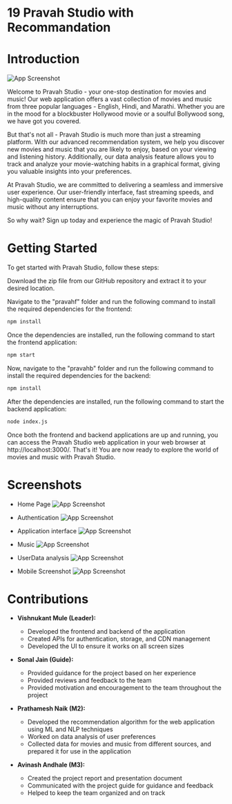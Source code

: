 

# 19 Pravah Studio with Recommandation

# Introduction
![App Screenshot](https://res.cloudinary.com/db5dq2vw9/image/upload/v1682986632/Images/PravahStudio_ql8fio.png)

Welcome to Pravah Studio - your one-stop destination for movies and music! Our web application offers a vast collection of movies and music from three popular languages - English, Hindi, and Marathi. Whether you are in the mood for a blockbuster Hollywood movie or a soulful Bollywood song, we have got you covered.

But that's not all - Pravah Studio is much more than just a streaming platform. With our advanced recommendation system, we help you discover new movies and music that you are likely to enjoy, based on your viewing and listening history. Additionally, our data analysis feature allows you to track and analyze your movie-watching habits in a graphical format, giving you valuable insights into your preferences.

At Pravah Studio, we are committed to delivering a seamless and immersive user experience. Our user-friendly interface, fast streaming speeds, and high-quality content ensure that you can enjoy your favorite movies and music without any interruptions.

So why wait? Sign up today and experience the magic of Pravah Studio!

# Getting Started
To get started with Pravah Studio, follow these steps:

Download the zip file from our GitHub repository and extract it to your desired location.

Navigate to the "pravahf" folder and run the following command to install the required dependencies for the frontend:


```bash
npm install
```


Once the dependencies are installed, run the following command to start the frontend application:

```bash
npm start
```

Now, navigate to the "pravahb" folder and run the following command to install the required dependencies for the backend:
```bash
npm install
```

After the dependencies are installed, run the following command to start the backend application:

```bash
node index.js
```

Once both the frontend and backend applications are up and running, you can access the Pravah Studio web application in your web browser at http://localhost:3000/.
That's it! You are now ready to explore the world of movies and music with Pravah Studio.



# Screenshots
- Home Page
![App Screenshot](https://res.cloudinary.com/db5dq2vw9/image/upload/v1682986654/Images/homepage_eylf0p.png)

- Authentication
![App Screenshot](https://res.cloudinary.com/db5dq2vw9/image/upload/v1682986652/Images/register_nscywj.png)

- Application interface
![App Screenshot](https://res.cloudinary.com/db5dq2vw9/image/upload/v1682986660/Images/userpage_xltwi0.png)

- Music
![App Screenshot](https://res.cloudinary.com/db5dq2vw9/image/upload/v1682986656/Images/music_x9nv9q.png)

- UserData analysis
![App Screenshot](https://res.cloudinary.com/db5dq2vw9/image/upload/v1682986651/Images/graph_terb4f.png)

- Mobile Screenshot
![App Screenshot](https://res.cloudinary.com/db5dq2vw9/image/upload/v1682986652/Images/mbfrnd_n3zp3k.png)




# Contributions

- **Vishnukant Mule (Leader):** 
  - Developed the frontend and backend of the application
  - Created APIs for authentication, storage, and CDN management
  - Developed the UI to ensure it works on all screen sizes

- **Sonal Jain (Guide):**
  - Provided guidance for the project based on her experience
  - Provided reviews and feedback to the team
  - Provided motivation and encouragement to the team throughout the project

- **Prathamesh Naik (M2):**
  - Developed the recommendation algorithm for the web application using ML and NLP techniques
  - Worked on data analysis of user preferences
  - Collected data for movies and music from different sources, and prepared it for use in the application

- **Avinash Andhale (M3):**
  - Created the project report and presentation document
  - Communicated with the project guide for guidance and feedback
  - Helped to keep the team organized and on track



